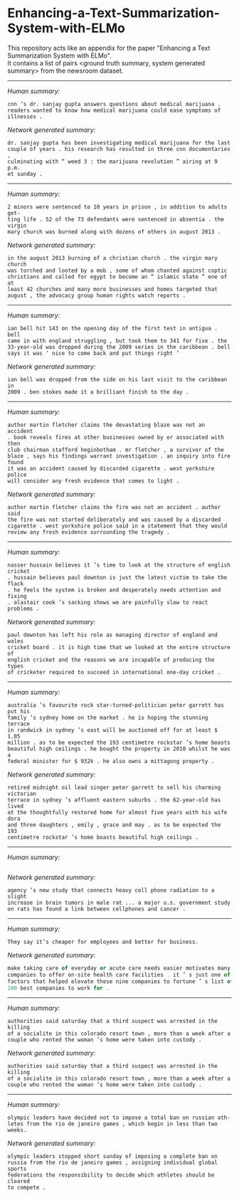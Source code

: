 # Enhancing-a-Text-Summarization-System-with-ELMo
This repository acts like an appendix for the paper "Enhancing a Text Summarization System with ELMo".<br>
It contains a list of pairs <ground truth summary, system generated summary> from the newsroom dataset.

---
_Human summary:_
```
cnn ’s dr. sanjay gupta answers questions about medical marijuana .
readers wanted to know how medical marijuana could ease symptoms of
illnesses .
```
_Network generated summary:_
```
dr. sanjay gupta has been investigating medical marijuana for the last
couple of years . his research has resulted in three cnn documentaries ,
culminating with “ weed 3 : the marijuana revolution ” airing at 9 p.m.
et sunday .
```


---
_Human summary:_
```
2 minors were sentenced to 10 years in prison , in addition to adults get-
ting life . 52 of the 73 defendants were sentenced in absentia . the virgin
mary church was burned along with dozens of others in august 2013 .
```
_Network generated summary:_
```an egyptian court has sentenced 71 people to life in prison for their role
in the august 2013 burning of a christian church . the virgin mary church
was torched and looted by a mob , some of whom chanted against coptic
christians and called for egypt to become an “ islamic state ” one of at
least 42 churches and many more businesses and homes targeted that
august , the advocacy group human rights watch reports .
```


---
_Human summary:_
```
ian bell hit 143 on the opening day of the first test in antigua . bell
came in with england struggling , but took them to 341 for five . the
33-year-old was dropped during the 2009 series in the caribbean . bell
says it was ‘ nice to come back and put things right ’
```
_Network generated summary:_
```ian bell scored 143 on the first day of the first test against west indies .
ian bell was dropped from the side on his last visit to the caribbean in
2009 . ben stokes made it a brilliant finish to the day .

```


---
_Human summary:_
```
author martin fletcher claims the devastating blaze was not an accident
. book reveals fires at other businesses owned by or associated with then
club chairman stafford heginbotham . mr fletcher , a survivor of the
blaze , says his findings warrant investigation . an inquiry into fire found
it was an accident caused by discarded cigarette . west yorkshire police
will consider any fresh evidence that comes to light .
```
_Network generated summary:_
```
author martin fletcher claims the fire was not an accident . author said
the fire was not started deliberately and was caused by a discarded
cigarette . west yorkshire police said in a statement that they would
review any fresh evidence surrounding the tragedy .
```


---
_Human summary:_
```
nasser hussain believes it ’s time to look at the structure of english cricket
. hussain believes paul downton is just the latest victim to take the flack
. he feels the system is broken and desperately needs attention and fixing
. alastair cook ’s sacking shows we are painfully slow to react problems .
```
_Network generated summary:_
```
paul downton has left his role as managing director of england and wales
cricket board . it is high time that we looked at the entire structure of
english cricket and the reasons we are incapable of producing the types
of cricketer required to succeed in international one-day cricket .
```


---
_Human summary:_
```
australia ’s favourite rock star-turned-politician peter garrett has put his
family ’s sydney home on the market . he is hoping the stunning terrace
in randwick in sydney ’s east will be auctioned off for at least $ 1.05
million . as to be expected the 193 centimetre rockstar ’s home boasts
beautiful high ceilings . he bought the property in 2010 whilst he was a
federal minister for $ 932k . he also owns a mittagong property .
```
_Network generated summary:_
```
retired midnight oil lead singer peter garrett to sell his charming victorian
terrace in sydney ’s affluent eastern suburbs . the 62-year-old has lived
at the thoughtfully restored home for almost five years with his wife dora
and three daughters , emily , grace and may . as to be expected the 193
centimetre rockstar ’s home boasts beautiful high ceilings .
```


---
_Human summary:_
```brain cancer news articles and videos from foxnews.com ’s health section.

```
_Network generated summary:_
```national institutes of health expert reviewers are finding flaws in the
agency ’s new study that connects heavy cell phone radiation to a slight
increase in brain tumors in male rat ... a major u.s. government study
on rats has found a link between cellphones and cancer .

```


---
_Human summary:_
```
They say it’s cheaper for employees and better for business.
```
_Network generated summary:_
```a healthy workforce is a more productive workforce , and finding ways to
make taking care of everyday or acute care needs easier motivates many
companies to offer on-site health care facilities . it ’ s just one of many
factors that helped elevate these nine companies to fortune ’ s list of the
100 best companies to work for .

```


---
_Human summary:_
```
authorities said saturday that a third suspect was arrested in the killing
of a socialite in this colorado resort town , more than a week after a
couple who rented the woman ’s home were taken into custody .
```
_Network generated summary:_
```
authorities said saturday that a third suspect was arrested in the killing
of a socialite in this colorado resort town , more than a week after a
couple who rented the woman ’s home were taken into custody .
```


---
_Human summary:_
```
olympic leaders have decided not to impose a total ban on russian ath-
letes from the rio de janeiro games , which begin in less than two weeks.
```
_Network generated summary:_
```
olympic leaders stopped short sunday of imposing a complete ban on
russia from the rio de janeiro games , assigning individual global sports
federations the responsibility to decide which athletes should be cleared
to compete .
```

